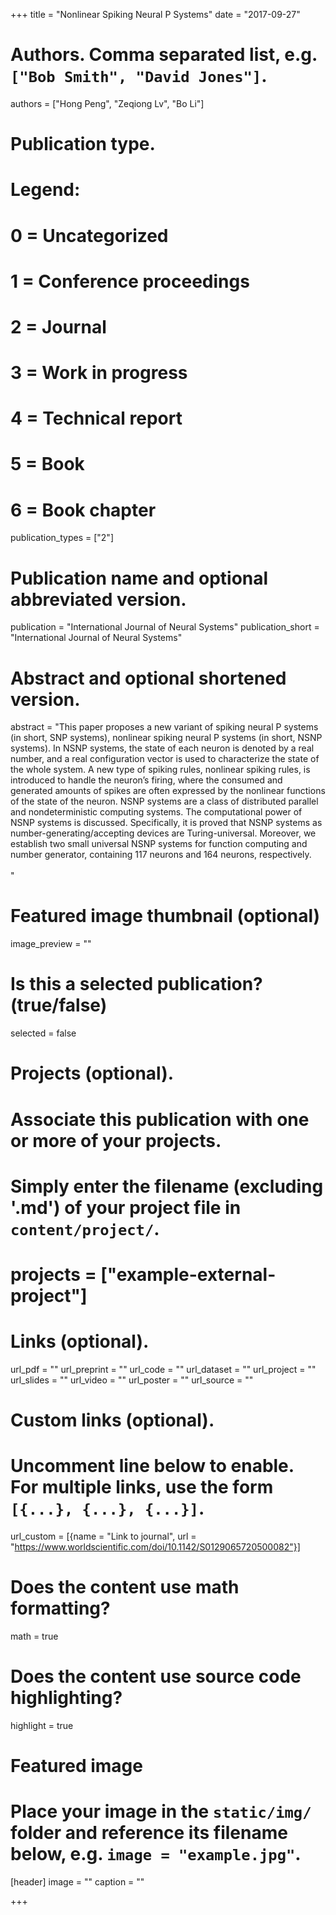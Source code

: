 +++
title = "Nonlinear Spiking Neural P Systems"
date = "2017-09-27"

# Authors. Comma separated list, e.g. `["Bob Smith", "David Jones"]`.
authors = ["Hong Peng", "Zeqiong Lv", "Bo Li"]

# Publication type.
# Legend:
# 0 = Uncategorized
# 1 = Conference proceedings
# 2 = Journal
# 3 = Work in progress
# 4 = Technical report
# 5 = Book
# 6 = Book chapter
publication_types = ["2"]

# Publication name and optional abbreviated version.
publication = "International Journal of Neural Systems"
publication_short = "International Journal of Neural Systems"

# Abstract and optional shortened version.
abstract = "This paper proposes a new variant of spiking neural P systems (in short, SNP systems), nonlinear spiking neural P systems (in short, NSNP systems). In NSNP systems, the state of each neuron is denoted by a real number, and a real configuration vector is used to characterize the state of the whole system. A new type of spiking rules, nonlinear spiking rules, is introduced to handle the neuron’s firing, where the consumed and generated amounts of spikes are often expressed by the nonlinear functions of the state of the neuron. NSNP systems are a class of distributed parallel and nondeterministic computing systems. The computational power of NSNP systems is discussed. Specifically, it is proved that NSNP systems as number-generating/accepting devices are Turing-universal. Moreover, we establish two small universal NSNP systems for function computing and number generator, containing 117 neurons and 164 neurons, respectively.<br><br>"

# Featured image thumbnail (optional)
image_preview = ""

# Is this a selected publication? (true/false)
selected = false

# Projects (optional).
#   Associate this publication with one or more of your projects.
#   Simply enter the filename (excluding '.md') of your project file in `content/project/`.
# projects = ["example-external-project"]

# Links (optional).
url_pdf = ""
url_preprint = ""
url_code = ""
url_dataset = ""
url_project = ""
url_slides = ""
url_video = ""
url_poster = ""
url_source = ""

# Custom links (optional).
#   Uncomment line below to enable. For multiple links, use the form `[{...}, {...}, {...}]`.
url_custom = [{name = "Link to journal", url = "https://www.worldscientific.com/doi/10.1142/S0129065720500082"}]

# Does the content use math formatting?
math = true

# Does the content use source code highlighting?
highlight = true

# Featured image
# Place your image in the `static/img/` folder and reference its filename below, e.g. `image = "example.jpg"`.
[header]
image = ""
caption = ""

+++

<!-- More detail can easily be written here using *Markdown* and $\rm \LaTeX$ math code. -->
